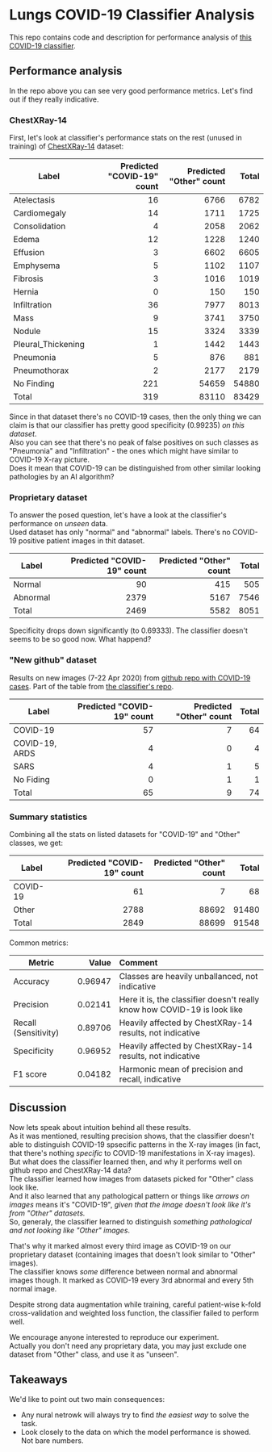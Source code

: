 # Lungs COVID-19 Classifier Analysis

This repo contains code and description for performance analysis of [this COVID-19 classifier](https://gitlab.com/futuremed/lungs-covid-19).

## Performance analysis
In the repo above you can see very good performance metrics. Let's find out if they really indicative.

### ChestXRay-14
First, let's look at classifier's performance stats on the rest (unused in training) of [ChestXRay-14](https://www.kaggle.com/nih-chest-xrays/data) dataset:

| Label              | Predicted "COVID-19" count | Predicted "Other" count | Total |
| ------------------ | -------------------------: | ----------------------: | ----: |
| Atelectasis        | 16 | 6766 | 6782 |
| Cardiomegaly       | 14 | 1711 | 1725 |
| Consolidation      | 4 | 2058 | 2062 |
| Edema              | 12 | 1228 | 1240 |
| Effusion           | 3 | 6602 | 6605 |
| Emphysema          | 5 | 1102 | 1107 |
| Fibrosis           | 3 | 1016 | 1019 |
| Hernia             | 0 | 150 | 150 |
| Infiltration       | 36 | 7977 | 8013 |
| Mass               | 9 | 3741 | 3750 |
| Nodule             | 15 | 3324 | 3339 |
| Pleural_Thickening | 1 | 1442 | 1443 |
| Pneumonia          | 5 | 876 | 881 |
| Pneumothorax       | 2 | 2177 | 2179 |
| No Finding         | 221 | 54659 | 54880 |
| Total              | 319 | 83110 | 83429 |

Since in that dataset there's no COVID-19 cases, then the only thing we can claim is that our classifier has pretty good specificity (0.99235) *on this dataset*.  
Also you can see that there's no peak of false positives on such classes as "Pneumonia" and "Infiltration" - the ones which might have similar to COVID-19 X-ray picture.   
Does it mean that COVID-19 can be distinguished from other similar looking pathologies by an AI algorithm? 

### Proprietary dataset

To answer the posed question, let's have a look at the classifier's performance on *unseen* data.  
Used dataset has only "normal" and "abnormal" labels. There's no COVID-19 positive patient images in thit dataset.  

| Label    | Predicted "COVID-19" count | Predicted "Other" count | Total |
| -------- | -------------------------: | ----------------------: | ----: |
| Normal   | 90 | 415 | 505 |
| Abnormal | 2379 | 5167 | 7546 |
| Total    | 2469 | 5582 | 8051 |

Specificity drops down significantly (to 0.69333). The classifier doesn't seems to be so good now. What happend?

### "New github" dataset

Results on new images (7-22 Apr 2020) from [github repo with COVID-19 cases](https://github.com/ieee8023/covid-chestxray-dataset).
Part of the table from [the classifier's repo](https://gitlab.com/futuremed/lungs-covid-19).

| Label              | Predicted "COVID-19" count | Predicted "Other" count | Total |
| ------------------ | -------------------------: | ----------------------: | ----: |
| COVID-19           | 57 | 7 | 64 |
| COVID-19, ARDS     | 4 | 0 | 4 |
| SARS               | 4 | 1 | 5 |
| No Fiding          | 0 | 1 | 1 |
| Total              | 65 | 9 | 74 |

### Summary statistics

Combining all the stats on listed datasets for "COVID-19" and "Other" classes, we get:

| Label    | Predicted "COVID-19" count | Predicted "Other" count | Total |
| -------- | -------------------------: | ----------------------: | ----: |
| COVID-19 | 61 | 7 | 68 |
| Other    | 2788 | 88692‬ | 91480 |
| Total    | 2849 | 88699 | 91548 |

Common metrics:

| Metric                  | Value | Comment |
| ----------------------- | ----: | :------ |
| Accuracy                | 0.96947 | Classes are heavily unballanced, not indicative |
| Precision               | 0.02141 | Here it is, the classifier doesn't really know how COVID-19 is look like |
| Recall (Sensitivity)    | 0.89706 | Heavily affected by ChestXRay-14 results, not indicative |
| Specificity             | 0.96952 | Heavily affected by ChestXRay-14 results, not indicative |
| F1 score                | 0.04182 | Harmonic mean of precision and recall, indicative |

## Discussion

Now lets speak about intuition behind all these results.  
As it was mentioned, resulting precision shows, that the classifier doesn't able to distinguish COVID-19 spsecific patterns in the X-ray images (in fact, that there's nothing *specific* to COVID-19 manifestations in X-ray images).  
But what does the classifier learned then, and why it performs well on github repo and ChestXRay-14 data?  
The classifier learned how images from datasets picked for "Other" class look like.  
And it also learned that any pathological pattern or things like *arrows on images* means it's "COVID-19", *given that the image doesn't look like it's from "Other" datasets.*  
So, generaly, the classifier learned to distinguish *something pathological and not looking like "Other" images*.  

That's why it marked almost every third image as COVID-19 on our proprietary dataset (containing images that doesn't look similar to "Other" images).  
The classifier knows *some* difference between normal and abnormal images though. It marked as COVID-19 every 3rd abnormal and every 5th normal image.  

Despite strong data augmentation while training, careful patient-wise k-fold cross-validation and weighted loss function, the classifier failed to perform well.  

We encourage anyone interested to reproduce our experiment.  
Actually you don't need any proprietary data, you may just exclude one dataset from "Other" class, and use it as "unseen".

## Takeaways

We'd like to point out two main consequences:
* Any nural netrowk will always try to find *the easiest way* to solve the task.
* Look closely to the data on which the model performance is showed. Not bare numbers.








